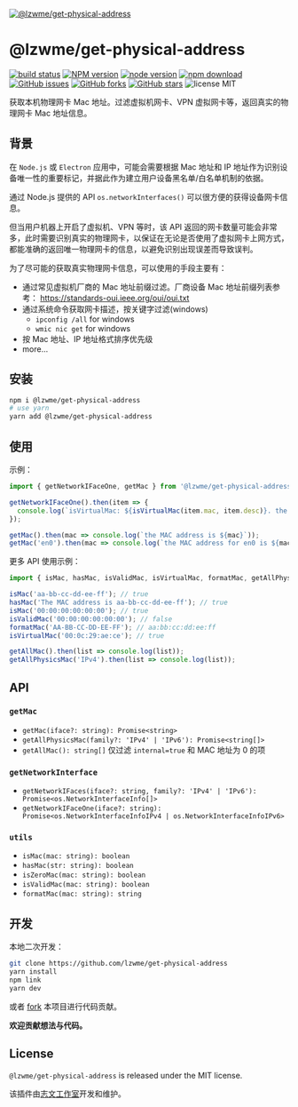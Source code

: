 [![@lzwme/get-physical-address](https://nodei.co/npm/@lzwme/get-physical-address.png)][npm-url]

# @lzwme/get-physical-address

[![build status](https://github.com/lzwme/get-physical-address/actions/workflows/node-ci.yml/badge.svg?branch=main)](https://github.com/lzwme/get-physical-address/actions/workflows/node-ci.yml)
[![NPM version][npm-badge]][npm-url]
[![node version][node-badge]][node-url]
[![npm download][download-badge]][download-url]
[![GitHub issues][issues-badge]][issues-url]
[![GitHub forks][forks-badge]][forks-url]
[![GitHub stars][stars-badge]][stars-url]
![license MIT](https://img.shields.io/github/license/lzwme/asmd-calc)

获取本机物理网卡 Mac 地址。过滤虚拟机网卡、VPN 虚拟网卡等，返回真实的物理网卡 Mac 地址信息。

## 背景

在 `Node.js` 或 `Electron` 应用中，可能会需要根据 Mac 地址和 IP 地址作为识别设备唯一性的重要标记，并据此作为建立用户设备黑名单/白名单机制的依据。

通过 Node.js 提供的 API `os.networkInterfaces()` 可以很方便的获得设备网卡信息。

但当用户机器上开启了虚拟机、VPN 等时，该 API 返回的网卡数量可能会非常多，此时需要识别真实的物理网卡，以保证在无论是否使用了虚拟网卡上网方式，都能准确的返回唯一物理网卡的信息，以避免识别出现误差而导致误判。

为了尽可能的获取真实物理网卡信息，可以使用的手段主要有：

- 通过常见虚拟机厂商的 Mac 地址前缀过滤。厂商设备 Mac 地址前缀列表参考： https://standards-oui.ieee.org/oui/oui.txt
- 通过系统命令获取网卡描述，按关键字过滤(windows)
  - `ipconfig /all` for windows
  - `wmic nic get` for windows
- 按 Mac 地址、IP 地址格式排序优先级
- more...

## 安装

```bash
npm i @lzwme/get-physical-address
# use yarn
yarn add @lzwme/get-physical-address
```

## 使用

示例：

```ts
import { getNetworkIFaceOne, getMac } from '@lzwme/get-physical-address';

getNetworkIFaceOne().then(item => {
  console.log(`isVirtualMac: ${isVirtualMac(item.mac, item.desc)}. the MAC address is ${item.mac}, the IP address is ${item.address}`);
});

getMac().then(mac => console.log(`the MAC address is ${mac}`));
getMac('en0').then(mac => console.log(`the MAC address for en0 is ${mac}`));
```

更多 API 使用示例：

```ts
import { isMac, hasMac, isValidMac, isVirtualMac, formatMac, getAllPhysicsMac } from '@lzwme/get-physical-address';

isMac('aa-bb-cc-dd-ee-ff'); // true
hasMac('The MAC address is aa-bb-cc-dd-ee-ff'); // true
isMac('00:00:00:00:00:00'); // true
isValidMac('00:00:00:00:00:00'); // false
formatMac('AA-BB-CC-DD-EE-FF'); // aa:bb:cc:dd:ee:ff
isVirtualMac('00:0c:29:ae:ce'); // true

getAllMac().then(list => console.log(list));
getAllPhysicsMac('IPv4').then(list => console.log(list));
```

## API

### `getMac`

- `getMac(iface?: string): Promise<string>`
- `getAllPhysicsMac(family?: 'IPv4' | 'IPv6'): Promise<string[]>`
- `getAllMac(): string[]` 仅过滤 `internal=true` 和 MAC 地址为 0 的项

### `getNetworkInterface`

- `getNetworkIFaces(iface?: string, family?: 'IPv4' | 'IPv6'): Promise<os.NetworkInterfaceInfo[]>`
- `getNetworkIFaceOne(iface?: string): Promise<os.NetworkInterfaceInfoIPv4 | os.NetworkInterfaceInfoIPv6>`

### `utils`

- `isMac(mac: string): boolean`
- `hasMac(str: string): boolean`
- `isZeroMac(mac: string): boolean`
- `isValidMac(mac: string): boolean`
- `formatMac(mac: string): string`

## 开发

本地二次开发：

```bash
git clone https://github.com/lzwme/get-physical-address
yarn install
npm link
yarn dev
```

或者 [fork](https://github.com/lzwme/get-physical-address/network) 本项目进行代码贡献。

**欢迎贡献想法与代码。**

## License

`@lzwme/get-physical-address` is released under the MIT license.

该插件由[志文工作室](https://lzw.me)开发和维护。

[stars-badge]: https://img.shields.io/github/stars/lzwme/get-physical-address.svg
[stars-url]: https://github.com/lzwme/get-physical-address/stargazers
[forks-badge]: https://img.shields.io/github/forks/lzwme/get-physical-address.svg
[forks-url]: https://github.com/lzwme/get-physical-address/network
[issues-badge]: https://img.shields.io/github/issues/lzwme/get-physical-address.svg
[issues-url]: https://github.com/lzwme/get-physical-address/issues
[npm-badge]: https://img.shields.io/npm/v/@lzwme/get-physical-address.svg?style=flat-square
[npm-url]: https://npmjs.org/package/@lzwme/get-physical-address
[node-badge]: https://img.shields.io/badge/node.js-%3E=_12.0.0-green.svg?style=flat-square
[node-url]: https://nodejs.org/download/
[download-badge]: https://img.shields.io/npm/dm/@lzwme/get-physical-address.svg?style=flat-square
[download-url]: https://npmjs.org/package/@lzwme/get-physical-address
[bundlephobia-url]: https://bundlephobia.com/result?p=@lzwme/get-physical-address@latest
[bundlephobia-badge]: https://badgen.net/bundlephobia/minzip/@lzwme/get-physical-address@latest

